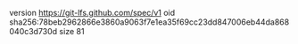 version https://git-lfs.github.com/spec/v1
oid sha256:78beb2962866e3860a9063f7e1ea35f69cc23dd847006eb44da868040c3d730d
size 81

